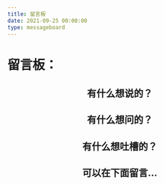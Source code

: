 ```yaml
---
title: 留言板
date: 2021-09-25 00:00:00
type: messageboard
---
```

# 留言板：
## <div align="center"> 有什么想说的？ </font>
## <div align="center"> 有什么想问的？ </font>
## <div align="center"> 有什么想吐槽的？ </font>
## <div align="center"> 可以在下面留言... </font>

